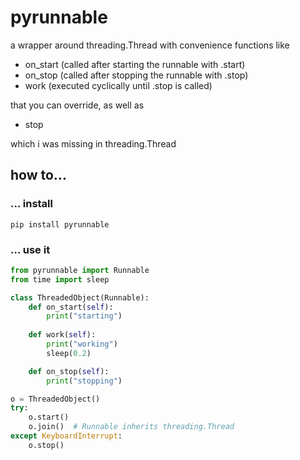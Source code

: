 # pyrunnable

a wrapper around threading.Thread with convenience functions like

- on_start (called after starting the runnable with .start)
- on_stop (called after stopping the runnable with .stop)
- work (executed cyclically until .stop is called)

that you can override, as well as

- stop

which i was missing in threading.Thread

## how to...

### ... install

```shell script
pip install pyrunnable
```

### ... use it

```python
from pyrunnable import Runnable
from time import sleep

class ThreadedObject(Runnable):
    def on_start(self):
        print("starting")
    
    def work(self):
        print("working")
        sleep(0.2)

    def on_stop(self):
        print("stopping")

o = ThreadedObject()
try:
    o.start()
    o.join()  # Runnable inherits threading.Thread
except KeyboardInterrupt:
    o.stop()
```
